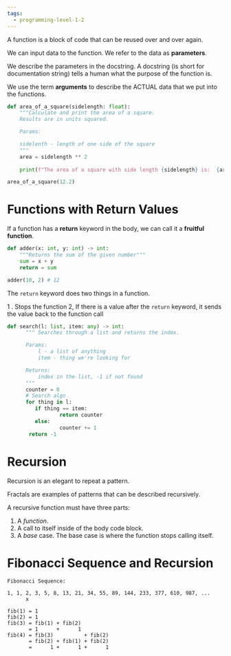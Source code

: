 ```yaml
---
tags:
  - programming-level-1-2
---
```

A function is a block of code that can be reused over and over again.

We can input data to the function. We refer to the data as **parameters**.

We describe the parameters in the docstring. A docstring (is short for
documentation string) tells a human what the purpose of the function is.

We use the term **arguments** to describe the ACTUAL data that we put
into the functions.

```python
def area_of_a_square(sidelength: float):
	"""Calculate and print the area of a square.
	Results are in units squared.

	Params:

	sidelenth - length of one side of the square
	"""
	area = sidelength ** 2
	
	print(f"The area of a square with side length {sidelength} is:	{area} square units.")

area_of_a_square(12.2)
```


# Functions with Return Values

If a function has a **return** keyword in the body, we can call it a **fruitful function**.

```python
def adder(x: int, y: int) -> int:
	"""Returns the sum of the given number"""
	sum = x + y
	return = sum

adder(10, 2) # 12
```

The `return` keyword does two things in a function.

1 . Stops the function
2, If there is a value after the `return` keyword, it sends the value back 
to the function call

```python
def search(l: list, item: any) -> int:
	  """ Searches through a list and returns the index.

	  Params:
		  l - a list of anything
		  item - thing we're looking for

	  Returns:
	      index in the list, -1 if not found
	  """
	  counter = 0
	  # Search algo
	  for thing in l:
		 if thing == item:
				 return counter
		 else: 
				 counter += 1
	   return -1
```


# Recursion

Recursion is an elegant to repeat a pattern. 

Fractals are examples of patterns that can be described recursively.

A recursive function must have three parts:

1. A *function*.
2. A call to itself inside of the body code block.
3. A *base* case. The base case is where the function stops calling itself.

# Fibonacci Sequence and Recursion

```
Fibonacci Sequence:

1, 1, 2, 3, 5, 8, 13, 21, 34, 55, 89, 144, 233, 377, 610, 987, ...
      x

fib(1) = 1
fib(2) = 1
fib(3) = fib(1) + fib(2)
	   = 1      +      1
fib(4) = fib(3)          + fib(2)
	   = fib(2) + fib(1) + fib(2)
	   =      1 +      1 +      1
```